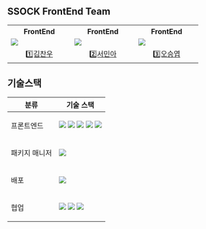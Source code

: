 ## SSOCK FrontEnd Team

<table align="center" width="100%">
  <th width="20%">FrontEnd</th>
  <th width="20%">FrontEnd</th>
  <th width="20%">FrontEnd</th>
  <tr>
    <td><img src="https://avatars.githubusercontent.com/u/98443541?v=5"/></td>
    <td><img src="https://avatars.githubusercontent.com/u/96722691?v=5"/></td>
    <td><img src="https://avatars.githubusercontent.com/u/62386148?v=5"/></td>
  </tr>
  <tr>
    <td align="center"><a href="https://github.com/kcwww">1️⃣김찬우</a>
    </td>
    <td align="center"><a href="https://github.com/esthel7">2️⃣서민아</a>
    </td>
    <td align="center"><a href="https://github.com/5nxtnxtnxt">3️⃣오승엽
  </tr>

</table>

## 기술스택

<table>
    <thead>
        <tr>
            <th>분류</th>
            <th>기술 스택</th>
        </tr>
    </thead>
    <tbody>
        <tr>
            <td>
                  <p>프론트엔드</p>
            </td>
            <td>
                  <img src="https://img.shields.io/badge/TypeScript-3178C6?logo=typescript&logoColor=ffffff">
                  <img src="https://img.shields.io/badge/Next.js-000000?logo=Next.js&logoColor=white">
                  <img src="https://img.shields.io/badge/React-000000?logo=React&logoColor=61DAFB">
                  <img src="https://img.shields.io/badge/tailwindcss-ffffff?logo=tailwindcss&logoColor=06B6D4">
                  <img src="https://img.shields.io/badge/@shadcn/ui-ffffff?logo=shadcnui&logoColor=000000">
                  <!-- <img src="https://img.shields.io/badge/Recoil-3578E5?logo=Recoil&logoColor=white"> -->
            </td>
        </tr>
        <tr>
            <td>
                <p>패키지 매니저</p>
            </td>
            <td>
              <img src="https://img.shields.io/badge/pnpm-F69220?logo=pnpm&logoColor=white">
            </td>
        </tr>
                <tr>
            <td>
                <p>배포</p>
            </td>
            <td>
                <img src="https://img.shields.io/badge/Vercel-ffffff?logo=Vercel&logoColor=000000"> 
            </td>
        </tr>
        <tr>
            <td>
                <p>협업</p>
            </td>
            <td>
                <img src="https://img.shields.io/badge/Notion-000000?logo=Notion">
                <img src="https://img.shields.io/badge/Figma-F24E1E?logo=Figma&logoColor=ffffff">
                <img src="https://img.shields.io/badge/Discord-5865F2?logo=Discord&logoColor=ffffff">
            </td>
        </tr>
    </tbody>
</table>
